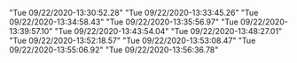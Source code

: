 "Tue 09/22/2020-13:30:52.28" 
"Tue 09/22/2020-13:33:45.26" 
"Tue 09/22/2020-13:34:58.43" 
"Tue 09/22/2020-13:35:56.97" 
"Tue 09/22/2020-13:39:57.10" 
"Tue 09/22/2020-13:43:54.04" 
"Tue 09/22/2020-13:48:27.01" 
"Tue 09/22/2020-13:52:18.57" 
"Tue 09/22/2020-13:53:08.47" 
"Tue 09/22/2020-13:55:06.92" 
"Tue 09/22/2020-13:56:36.78" 
